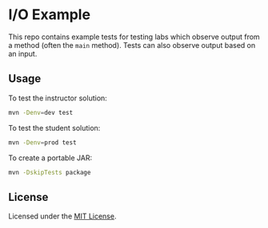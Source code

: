 # I/O Example
This repo contains example tests for testing labs which observe output from a method (often the `main` method). Tests can also observe output based on an input.

## Usage
To test the instructor solution:
```bash
mvn -Denv=dev test
```

To test the student solution:
```bash
mvn -Denv=prod test
```

To create a portable JAR:
```bash
mvn -DskipTests package
```

## License
Licensed under the [MIT License](LICENSE).
